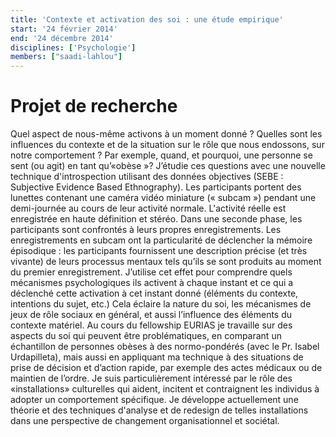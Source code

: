 ```yaml
---
title: 'Contexte et activation des soi : une étude empirique'
start: '24 février 2014'
end: '24 décembre 2014'
disciplines: ['Psychologie']
members: ["saadi-lahlou"]
---
```

# Projet de recherche
Quel aspect de nous-même activons à un moment donné ? Quelles sont les influences du contexte et de la situation sur le rôle que nous endossons, sur notre comportement ? Par exemple, quand, et pourquoi, une personne se sent (ou agit) en tant qu’«obèse »? J’étudie ces questions avec une nouvelle technique d'introspection utilisant des données objectives (SEBE : Subjective Evidence Based Ethnography).
Les participants portent des lunettes contenant une caméra vidéo miniature (« subcam ») pendant une demi-journée au cours de leur activité normale. L'activité réelle est enregistrée en haute définition et stéréo. Dans une seconde phase, les participants sont confrontés à leurs propres enregistrements. Les enregistrements en subcam ont la particularité de déclencher la mémoire épisodique : les participants fournissent une description précise (et très vivante) de leurs processus mentaux tels qu’ils se sont produits au moment du premier enregistrement.
J’utilise cet effet pour comprendre quels mécanismes psychologiques ils activent à chaque instant et ce qui a déclenché cette activation à cet instant donné (éléments du contexte, intentions du sujet, etc.)
Cela éclaire la nature du soi, les mécanismes de jeux de rôle sociaux en général, et aussi l’influence des éléments du contexte matériel. Au cours du fellowship EURIAS je travaille sur des aspects du soi qui peuvent être problématiques, en comparant un échantillon de personnes obèses à des normo-pondérés (avec le Pr. Isabel Urdapilleta), mais aussi en appliquant ma technique à des situations de prise de décision et d’action rapide, par exemple des actes médicaux ou de maintien de l’ordre.
Je suis particulièrement intéressé par le rôle des «installations» culturelles qui aident, incitent et contraignent les individus à adopter un comportement spécifique. Je développe actuellement une théorie et des techniques d'analyse et de redesign de telles installations dans une perspective de changement organisationnel et sociétal.
